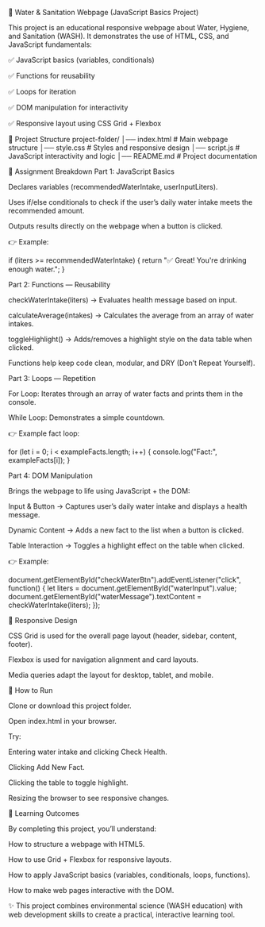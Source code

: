 🌊 Water & Sanitation Webpage (JavaScript Basics Project)

This project is an educational responsive webpage about Water, Hygiene, and Sanitation (WASH).
It demonstrates the use of HTML, CSS, and JavaScript fundamentals:

✅ JavaScript basics (variables, conditionals)

✅ Functions for reusability

✅ Loops for iteration

✅ DOM manipulation for interactivity

✅ Responsive layout using CSS Grid + Flexbox

📂 Project Structure
project-folder/
│── index.html   # Main webpage structure
│── style.css    # Styles and responsive design
│── script.js    # JavaScript interactivity and logic
│── README.md    # Project documentation

🎯 Assignment Breakdown
Part 1: JavaScript Basics

Declares variables (recommendedWaterIntake, userInputLiters).

Uses if/else conditionals to check if the user’s daily water intake meets the recommended amount.

Outputs results directly on the webpage when a button is clicked.

👉 Example:

if (liters >= recommendedWaterIntake) {
  return "✅ Great! You're drinking enough water.";
}

Part 2: Functions — Reusability

checkWaterIntake(liters) → Evaluates health message based on input.

calculateAverage(intakes) → Calculates the average from an array of water intakes.

toggleHighlight() → Adds/removes a highlight style on the data table when clicked.

Functions help keep code clean, modular, and DRY (Don’t Repeat Yourself).

Part 3: Loops — Repetition

For Loop: Iterates through an array of water facts and prints them in the console.

While Loop: Demonstrates a simple countdown.

👉 Example fact loop:

for (let i = 0; i < exampleFacts.length; i++) {
  console.log("Fact:", exampleFacts[i]);
}

Part 4: DOM Manipulation

Brings the webpage to life using JavaScript + the DOM:

Input & Button → Captures user’s daily water intake and displays a health message.

Dynamic Content → Adds a new fact to the list when a button is clicked.

Table Interaction → Toggles a highlight effect on the table when clicked.

👉 Example:

document.getElementById("checkWaterBtn").addEventListener("click", function() {
  let liters = document.getElementById("waterInput").value;
  document.getElementById("waterMessage").textContent = checkWaterIntake(liters);
});

🎨 Responsive Design

CSS Grid is used for the overall page layout (header, sidebar, content, footer).

Flexbox is used for navigation alignment and card layouts.

Media queries adapt the layout for desktop, tablet, and mobile.

🚀 How to Run

Clone or download this project folder.

Open index.html in your browser.

Try:

Entering water intake and clicking Check Health.

Clicking Add New Fact.

Clicking the table to toggle highlight.

Resizing the browser to see responsive changes.

📖 Learning Outcomes

By completing this project, you’ll understand:

How to structure a webpage with HTML5.

How to use Grid + Flexbox for responsive layouts.

How to apply JavaScript basics (variables, conditionals, loops, functions).

How to make web pages interactive with the DOM.

✨ This project combines environmental science (WASH education) with web development skills to create a practical, interactive learning tool.